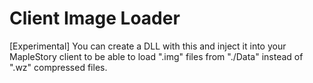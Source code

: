 # Client Image Loader
[Experimental] You can create a DLL with this and inject it into your MapleStory client to be able to load ".img" files from "./Data" instead of ".wz" compressed files.
